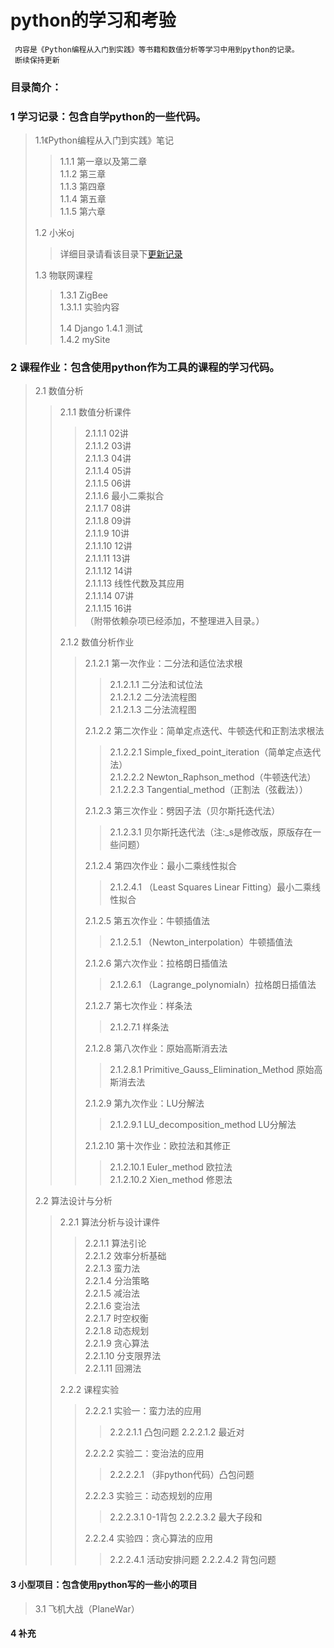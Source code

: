 # **python的学习和考验**
     内容是《Python编程从入门到实践》等书籍和数值分析等学习中用到python的记录。
     断续保持更新

 

### 目录简介：
### 1 学习记录：包含自学python的一些代码。

>1.1《Python编程从入门到实践》笔记
>>1.1.1 第一章以及第二章     
>>1.1.2 第三章    
>>1.1.3 第四章   
>>1.1.4 第五章   
>>1.1.5 第六章   
>>
>1.2 小米oj
>>详细目录请看该目录下[更新记录](https://github.com/shencang/pythonPractice/blob/master/%E5%AD%A6%E4%B9%A0%E8%AE%B0%E5%BD%95/%E5%B0%8F%E7%B1%B3oj/update.md)
>>      
>1.3 物联网课程   
>>1.3.1 ZigBee   
>>1.3.1.1 实验内容    
>>
>>1.4 Django
>>1.4.1 测试   
>>1.4.2 mySite    
### 2 课程作业：包含使用python作为工具的课程的学习代码。
>2.1 数值分析
>>2.1.1 数值分析课件
>>>2.1.1.1 02讲       
>>>2.1.1.2 03讲     
>>>2.1.1.3 04讲    
>>>2.1.1.4 05讲   
>>>2.1.1.5 06讲    
>>>2.1.1.6 最小二乘拟合   
>>>2.1.1.7 08讲   
>>>2.1.1.8 09讲   
>>>2.1.1.9 10讲   
>>>2.1.1.10 12讲   
>>>2.1.1.11 13讲   
>>>2.1.1.12 14讲   
>>>2.1.1.13 线性代数及其应用   
>>>2.1.1.14 07讲   
>>>2.1.1.15 16讲   
>>>（附带依赖杂项已经添加，不整理进入目录。）
>>       
>>2.1.2 数值分析作业  
>>>2.1.2.1 第一次作业：二分法和适位法求根  
>>>>2.1.2.1.1 二分法和试位法  
>>>>2.1.2.1.2 二分法流程图  
>>>>2.1.2.1.3 二分法流程图   
>>>      
>>>2.1.2.2 第二次作业：简单定点迭代、牛顿迭代和正割法求根法    
>>>>2.1.2.2.1 Simple_fixed_point_iteration（简单定点迭代法）  
>>>>2.1.2.2.2 Newton_Raphson_method（牛顿迭代法）   
>>>>2.1.2.2.3 Tangential_method（正割法（弦截法））     
>>>          
>>>2.1.2.3 第三次作业：劈因子法（贝尔斯托迭代法）
>>>>2.1.2.3.1 贝尔斯托迭代法（注:_s是修改版，原版存在一些问题）
>>>    
>>>2.1.2.4 第四次作业：最小二乘线性拟合
>>>>2.1.2.4.1 （Least Squares Linear Fitting）最小二乘线性拟合
>>>          
>>>2.1.2.5 第五次作业：牛顿插值法
>>>>2.1.2.5.1 （Newton_interpolation）牛顿插值法
>>>            
>>>2.1.2.6 第六次作业：拉格朗日插值法
>>>>2.1.2.6.1 （Lagrange_polynomialn）拉格朗日插值法
>>>            
>>>2.1.2.7 第七次作业：样条法
>>>>2.1.2.7.1 样条法
>>>            
>>>2.1.2.8 第八次作业：原始高斯消去法
>>>>2.1.2.8.1 Primitive_Gauss_Elimination_Method 原始高斯消去法
>>>            
>>>2.1.2.9 第九次作业：LU分解法
>>>>2.1.2.9.1 LU_decomposition_method LU分解法
>>>            
>>>2.1.2.10 第十次作业：欧拉法和其修正
>>>>2.1.2.10.1 Euler_method 欧拉法   
>>>>2.1.2.10.2 Xien_method  修恩法
>>>            
>2.2 算法设计与分析  
>>2.2.1 算法分析与设计课件   
>>>2.2.1.1 算法引论  
>>>2.2.1.2 效率分析基础   
>>>2.2.1.3 蛮力法   
>>>2.2.1.4 分治策略   
>>>2.2.1.5 减治法    
>>>2.2.1.6 变治法   
>>>2.2.1.7 时空权衡   
>>>2.2.1.8 动态规划   
>>>2.2.1.9 贪心算法   
>>>2.2.1.10 分支限界法   
>>>2.2.1.11 回溯法   
>>            
>>2.2.2 课程实验
>>>2.2.2.1 实验一：蛮力法的应用
>>>>2.2.2.1.1 凸包问题
>>>>2.2.2.1.2 最近对
>>>            
>>>2.2.2.2 实验二：变治法的应用
>>>>2.2.2.2.1 （非python代码）凸包问题
>>>            
>>>2.2.2.3 实验三：动态规划的应用
>>>>2.2.2.3.1 0-1背包
>>>>2.2.2.3.2 最大子段和
>>>            
>>>2.2.2.4 实验四：贪心算法的应用
>>>>2.2.2.4.1 活动安排问题
>>>>2.2.2.4.2 背包问题
>>>          
#### 3 小型项目：包含使用python写的一些小的项目
>3.1 飞机大战（PlaneWar）
      
#### 4 补充
> 
